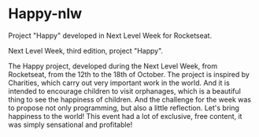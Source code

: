 # Happy-nlw
Project "Happy" developed in Next Level Week for Rocketseat.

Next Level Week, third edition, project "Happy".

The Happy project, developed during the Next Level Week, from Rocketseat, from the 12th to the 18th of October.
The project is inspired by Charities, which carry out very important work in the world. And it is intended to encourage children to visit orphanages, which is a beautiful thing to see the happiness of children.
And the challenge for the week was to propose not only programming, but also a little reflection. 
Let's bring happiness to the world!
This event had a lot of exclusive, free content, it was simply sensational and profitable!
